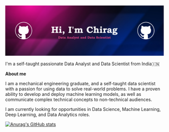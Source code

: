 [![Chirag B Has a lot of ideas.](https://github.com/Chirag05B/Chirag05B/blob/main/Chirag%20Header.jpg)](https://www.linkedin.com/in/chirag05b)

I'm a self-taught passionate Data Analyst and Data Scientist from India🇮🇳

**About me**

I am a mechanical engineering graduate, and a self-taught data scientist with a passion for using data to solve real-world problems. I have a proven ability to develop and deploy machine learning models, as well as communicate complex technical concepts to non-technical audiences.

I am currently looking for opportunities in Data Science, Machine Learning, Deep Learning, and Data Analytics roles.



[![Anurag's GitHub stats](https://github-readme-stats.vercel.app/api?username=Chirag05B&show_icons=true&theme=radical)](https://github.com/anuraghazra/github-readme-stats)
